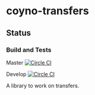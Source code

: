# coyno-transfers

## Status

### Build and Tests

Master [![Circle CI](https://circleci.com/gh/coyno/coyno-transfers/tree/develop.svg?style=shield&circle-token=ab83d406698ab558f925662e6c34757f5edad177)](https://circleci.com/gh/coyno/coyno-transfers/tree/master)

Develop [![Circle CI](https://circleci.com/gh/coyno/coyno-transfers/tree/develop.svg?style=shield&circle-token=ab83d406698ab558f925662e6c34757f5edad177)](https://circleci.com/gh/coyno/coyno-transfers/tree/develop)

A library to work on transfers.
